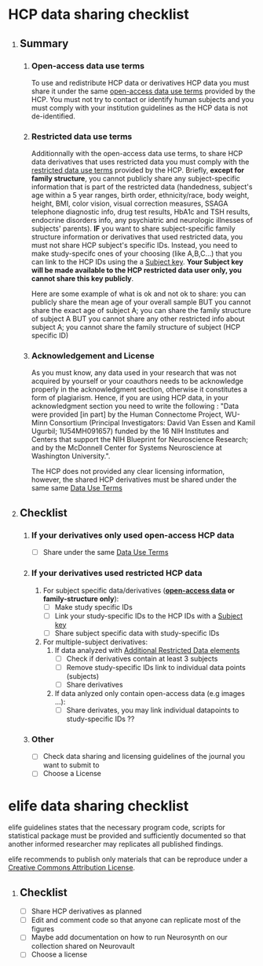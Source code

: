 # HCP data sharing checklist
 1. ## Summary
    1. ### Open-access data use terms

        To use and redistribute HCP data or derivatives HCP data you must share it under the same [open-access data use terms](https://www.humanconnectome.org/study/hcp-young-adult/document/wu-minn-hcp-consortium-open-access-data-use-terms) provided by the HCP. You must not try to contact or identify human subjects and you must comply with your institution guidelines as the HCP data is not de-identified.
    1. ### Restricted data use terms 

         Additionnally with the open-access data use terms, to share HCP data derivatives that uses restricted data you must comply with the [restricted data use terms](https://www.humanconnectome.org/study/hcp-young-adult/document/wu-minn-hcp-consortium-restricted-data-use-terms) provided by the HCP. Briefly, **except for family structure**, you cannot publicly share any subject-specific information that is part of the restricted data (handedness, subject's age within a 5 year ranges, birth order, ethnicity/race, body weight, height, BMI, color vision, visual correction measures, SSAGA telephone diagnostic info, drug test results, HbA1c and TSH results, endocrine disorders info, any psychiatric and neurologic illnesses of subjects' parents). **IF** you want to share subject-specific family structure information or derivatives that used restricted data, you must not share HCP subject's specific IDs. Instead, you need to make study-specifc ones of your choosing (like A,B,C...) that you can link to the HCP IDs using the a [Subject key](https://www.humanconnectome.org/study/hcp-young-adult/document/creating-and-using-subject-keys-connectomedb). **Your Subject key will be made available to the HCP restricted data user only, you cannot share this key publicly**.

         Here are some example of what is ok and not ok to share: you can publicly share the mean age of your overall sample BUT you cannot share the exact age of subject A; you can share the family structure of subject A BUT you cannot share any other restricted info about subject A; you cannot share the family structure of subject (HCP specific ID)
    1. ### Acknowledgement and License

        As you must know, any data used in your research that was not acquired by yourself or your coauthors needs to be acknowledge properly in the acknowledgment section, otherwise it constitutes a form of plagiarism. Hence, if you are using HCP data, in your acknowledgment section you need to write the following : "Data were provided [in part] by the Human Connectome Project, WU-Minn Consortium (Principal Investigators: David Van Essen and Kamil Ugurbil; 1U54MH091657) funded by the 16 NIH Institutes and Centers that support the NIH Blueprint for Neuroscience Research; and by the McDonnell Center for Systems Neuroscience at Washington University.". 

        The HCP does not provided any clear licensing information, however, the shared HCP derivatives must be shared under the same same [Data Use Terms](https://www.humanconnectome.org/study/hcp-young-adult/document/wu-minn-hcp-consortium-open-access-data-use-terms) 

1. ## Checklist
    1. ### If your derivatives only used open-access HCP data
       - [ ] Share under the same [Data Use Terms](https://www.humanconnectome.org/study/hcp-young-adult/document/wu-minn-hcp-consortium-open-access-data-use-terms)
    1.  ### If your derivatives used restricted HCP data
        1. For subject specific data/derivatives (**[open-access data](https://www.humanconnectome.org/study/hcp-young-adult/document/quick-reference-open-access-vs-restricted-data) or family-structure only**): 
            - [ ] Make study specific IDs
            - [ ] Link your study-specific IDs to the HCP IDs with a [Subject key](https://www.humanconnectome.org/study/hcp-young-adult/document/creating-and-using-subject-keys-connectomedb)
            - [ ] Share subject specific data with study-specific IDs 
        1. For multiple-subject derivatives:
            1. If data analyzed with [Additional Restricted Data elements](https://www.humanconnectome.org/study/hcp-young-adult/document/wu-minn-hcp-consortium-restricted-data-use-terms)
                 - [ ] Check if derivatives contain at least 3 subjects
                 - [ ] Remove study-specific IDs link to individual data points (subjects)
                 - [ ] Share derivatives
            1. If data anlyzed only contain open-access data (e.g images ...):
                 - [ ] Share derivates, you may link individual datapoints to study-specific IDs ??
   1. ### Other
       - [ ] Check data sharing and licensing guidelines of the journal you want to submit to
       - [ ] Choose a License
            
# elife data sharing checklist
elife guidelines states that the necessary program code, scripts for statistical package must be provided and sufficiently documented so that another informed researcher may replicates all published findings. 

elife recommends to publish only materials that can be reproduce under a [Creative Commons Attribution License](https://creativecommons.org/licenses/by/4.0/).
  1. ## Checklist
       - [ ] Share HCP derivatives as planned 
      - [ ] Edit and comment code so that anyone can replicate most of the figures
      - [ ] Maybe add documentation on how to run Neurosynth on our collection shared on Neurovault
      - [ ] Choose a license       
